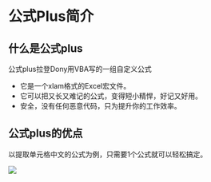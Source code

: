 # 公式Plus简介

## 什么是公式plus

公式plus拉登Dony用VBA写的一组自定义公式

- 它是一个xlam格式的Excel宏文件。
- 它可以把又长又难记的公式，变得短小精悍，好记又好用。
- 安全，没有任何恶意代码，只为提升你的工作效率。

## 公式plus的优点

以提取单元格中文的公式为例，只需要1个公式就可以轻松搞定。

![](http://mypic.ladeng6666.com/2017-06-07-P_CN.gif)